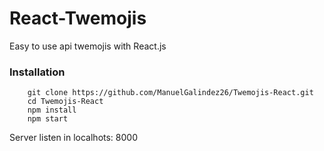 # React-Twemojis
Easy to use api twemojis with React.js

### Installation
``` 
    git clone https://github.com/ManuelGalindez26/Twemojis-React.git
    cd Twemojis-React
    npm install
    npm start
```
Server listen in localhots: 8000
